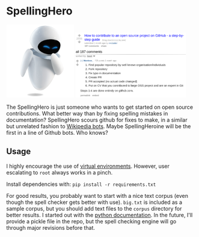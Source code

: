 SpellingHero
============

<img src="eve.png" data-canonical-src="eve.png" width="180" /> <img src="howto.png" data-canonical-src="howto.png" width="294" />

The SpellingHero is just someone who wants to get started on open source
contributions. What better way than by fixing spelling mistakes in
documentation? SpellingHero scours github for fixes to make, in a similar but
unrelated fashion to
[Wikipedia bots](https://en.wikipedia.org/wiki/Wikipedia:Bots). Maybe
SpellingHeroine will be the first in a line of Github bots. Who knows?


Usage
-----

I highly encourage the use of [virtual
environments](https://virtualenv.pypa.io/en/stable/). However, user escalating
to `root` always works in a pinch.

Install dependencies with: `pip install -r requirements.txt`


For good results, you probably want to start with a nice text corpus (even
though the spell checker gets better with use).  `big.txt` is included as a
sample corpus, but you should add text files to the `corpus` directory for
better results. I started out with the
[python documentation](https://docs.python.org/3/download.html). In the
future, I'll
provide a pickle file in the repo, but the spell checking engine will go
through major revisions before that.
